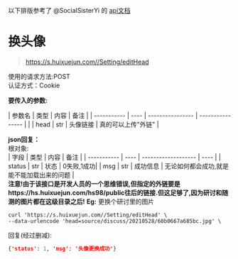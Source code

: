 以下排版参考了 @SocialSisterYi 的 [api文档](https://github.com/SocialSisterYi/bilibili-API-collect/blob/master/login/login_action/password.md)
# 换头像
>https://s.huixuejun.com//Setting/editHead

使用的请求方法:POST  
认证方式：Cookie  

**要传入的参数:**

| 参数名      | 类型 | 内容             |  备注             |
| ----------- | ---- | ---------------- |  ---------------- |        |
| head    | str  | 头像链接     | 真的可以上传"外链" |

**json回复：**  
根对象:  
| 字段        | 类型 | 内容                | 备注 |
| ----------- | ---- | ------------------- | ---- |
| status | str  | 状态 | 0失败,1成功|
| msg | str  | 成功信息 | 无论如何都会成功,就是能不能加载出来的问题 |  
 **注意!由于该接口是开发人员的一个思维错误,但指定的外链要是https://hs.huixuejun.com/hs98/public往后的链接.但这足够了,因为研讨和随测的图片都在这级目录之后!**
**Eg:**
更换个研讨里的图片  
```shell
curl 'https://s.huixuejun.com//Setting/editHead' \
--data-urlencode 'head=source/discuss/20210528/60b0667a685bc.jpg' \
```
回复(经过删减):
```json
{'status': 1, 'msg': '头像更换成功'}
```
